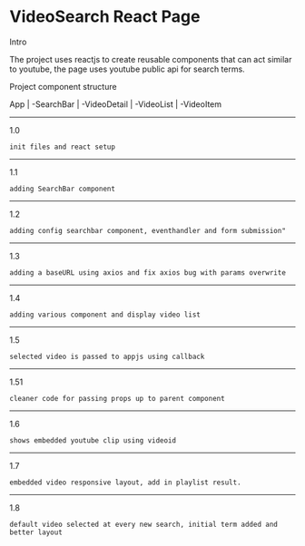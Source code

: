 # VideoSearch React Page

Intro

The project uses reactjs to create reusable components that can act similar to youtube, the page uses youtube public api for search terms.

Project component structure

App
    |
    -SearchBar
    |
    -VideoDetail
    |
    -VideoList
        |
        -VideoItem
        
---------------------------------------------

1.0

    init files and react setup
   
---------------------------------------------

1.1

    adding SearchBar component
   
---------------------------------------------

1.2

    adding config searchbar component, eventhandler and form submission"
   
---------------------------------------------

1.3

    adding a baseURL using axios and fix axios bug with params overwrite
   
---------------------------------------------

1.4

    adding various component and display video list
   
---------------------------------------------

1.5

    selected video is passed to appjs using callback
   
---------------------------------------------

1.51

    cleaner code for passing props up to parent component
   
---------------------------------------------

1.6

    shows embedded youtube clip using videoid
   
---------------------------------------------

1.7

    embedded video responsive layout, add in playlist result.
   
---------------------------------------------

1.8

    default video selected at every new search, initial term added and better layout
   
